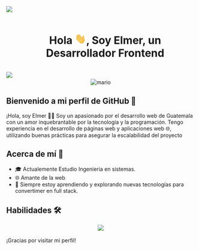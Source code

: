 
<img src="https://user-images.githubusercontent.com/74038190/212284100-561aa473-3905-4a80-b561-0d28506553ee.gif">

<!--h1 without bottom border-->
<div >
  <ul align="center">
    <summary><h1 style="display: inline-block">Hola  <img src="https://raw.githubusercontent.com/ABSphreak/ABSphreak/master/gifs/Hi.gif" width="30px">, Soy Elmer, un Desarrollador Frontend </h1></summary>
  </ul>
</div>


<img src="https://user-images.githubusercontent.com/74038190/212284100-561aa473-3905-4a80-b561-0d28506553ee.gif">



<div align="center">
  <img  src="https://user-images.githubusercontent.com/74038190/225813708-98b745f2-7d22-48cf-9150-083f1b00d6c9.gif"
     height="375"  alt="mario" />
</div>

## Bienvenido a mi perfil de GitHub 👋

¡Hola, soy Elmer 👨‍💻 Soy un apasionado por el desarrollo web de Guatemala con un amor inquebrantable por la tecnología y la programación.
Tengo experiencia en el desarrollo de páginas web y aplicaciones web 🌐, utilizando buenas prácticas para asegurar la escalabilidad del proyecto 

## Acerca de mí 🚀

- 🎓 Actualemente Estudio Ingenieria en sistemas.
- 🌐 Amante de la web
- 🌱 Siempre estoy aprendiendo y explorando nuevas tecnologías para convertimer en full stack.

## Habilidades 🛠️

<p align="center">
  <a href="https://skillicons.dev">
    <img src="https://skillicons.dev/icons?i=git,github,html,css,js,react,vscode,vite,netlify,md" />
  </a>
</p>



¡Gracias por visitar mi perfil! 





